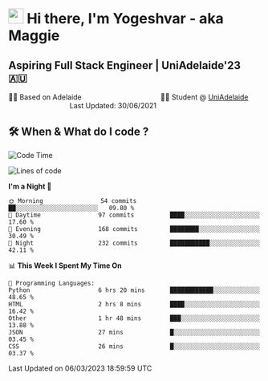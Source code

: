 <h1><img src="https://emojis.slackmojis.com/emojis/images/1531849430/4246/blob-sunglasses.gif?1531849430" width="30"/> Hi there, I'm Yogeshvar - aka Maggie</h1>

## Aspiring Full Stack Engineer | UniAdelaide'23 🇦🇺  
🏂🏻  Based on Adelaide &nbsp;&nbsp;&nbsp;&nbsp;&nbsp;&nbsp;&nbsp;&nbsp;&nbsp;&nbsp;&nbsp;&nbsp;&nbsp;&nbsp;&nbsp;&nbsp;&nbsp;&nbsp;&nbsp;&nbsp;&nbsp;&nbsp;&nbsp;&nbsp;&nbsp;&nbsp;&nbsp;&nbsp;&nbsp;&nbsp;&nbsp;&nbsp;&nbsp;&nbsp;&nbsp;&nbsp;&nbsp;&nbsp;&nbsp;👨‍💻 Student @ [UniAdelaide](https://www.adelaide.edu.au)   &nbsp;&nbsp;&nbsp;&nbsp;&nbsp;&nbsp;&nbsp;&nbsp;&nbsp;&nbsp;&nbsp;&nbsp;&nbsp;&nbsp;&nbsp;&nbsp;&nbsp;&nbsp;&nbsp;&nbsp;&nbsp;&nbsp;&nbsp;&nbsp;&nbsp;&nbsp;&nbsp;&nbsp;&nbsp;&nbsp;&nbsp;Last Updated: 30/06/2021

## 🛠 When & What do I code ?  

<!--START_SECTION:waka-->
![Code Time](http://img.shields.io/badge/Code%20Time-1%2C975%20hrs%2055%20mins-blue)

![Lines of code](https://img.shields.io/badge/From%20Hello%20World%20I%27ve%20Written-3.3%20million%20lines%20of%20code-blue)

**I'm a Night 🦉** 

```text
🌞 Morning                54 commits          ██░░░░░░░░░░░░░░░░░░░░░░░   09.80 % 
🌆 Daytime                97 commits          ████░░░░░░░░░░░░░░░░░░░░░   17.60 % 
🌃 Evening                168 commits         ████████░░░░░░░░░░░░░░░░░   30.49 % 
🌙 Night                  232 commits         ███████████░░░░░░░░░░░░░░   42.11 % 
```


📊 **This Week I Spent My Time On** 

```text
💬 Programming Languages: 
Python                   6 hrs 20 mins       ████████████░░░░░░░░░░░░░   48.65 % 
HTML                     2 hrs 8 mins        ████░░░░░░░░░░░░░░░░░░░░░   16.42 % 
Other                    1 hr 48 mins        ███░░░░░░░░░░░░░░░░░░░░░░   13.88 % 
JSON                     27 mins             █░░░░░░░░░░░░░░░░░░░░░░░░   03.45 % 
CSS                      26 mins             █░░░░░░░░░░░░░░░░░░░░░░░░   03.37 % 
```


 Last Updated on 06/03/2023 18:59:59 UTC
<!--END_SECTION:waka-->
